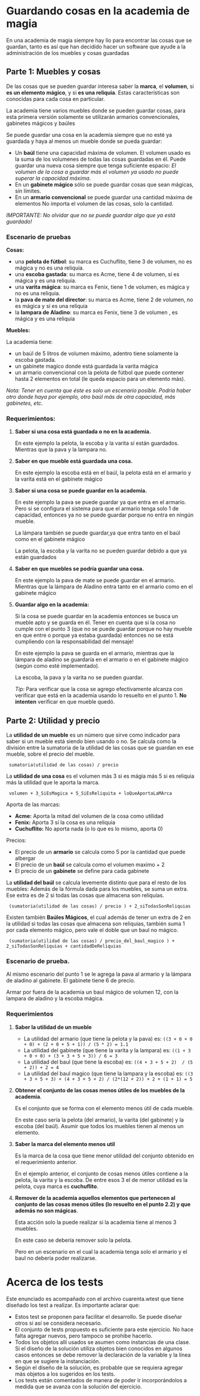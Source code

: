 # Guardando cosas en la academia de magia

En una academia de magia siempre hay lío para encontrar las cosas que se guardan, 
tanto es así que han decidido hacer un software que ayude a la administración de los muebles 
y cosas guardadas


## Parte 1:  Muebles y cosas

De las cosas que se pueden guardar interesa saber la **marca**, el **volumen**, 
si **es un elemento mágico**, y si **es una reliquia**. Estas características son conocidas 
para cada cosa en particular. 

La academia tiene varios muebles donde se pueden guardar cosas, para esta primera versión
solamente se utilizarán armarios convencionales, gabinetes mágicos y baúles

Se puede guardar una cosa en la academia siempre que no esté ya guardada y haya al menos un mueble 
donde se pueda guardar:
- Un **baúl** tiene una capacidad máxima de volumen. El volumen usado es la suma de los volumenes de todas 
  las cosas guardadas en él. Puede guardar una nueva cosa siempre que tenga suficiente espacio: *El volumen
  de la cosa a guardar más el volumen ya usado no puede superar la capacidad máxima*. 
- En un **gabinete mágico** sólo se puede guardar cosas que sean mágicas, sin límites.
- En un **armario convencional** se puede guardar una cantidad máxima de elementos 
  No importa el volumen de las cosas, solo la cantidad.

*IMPORTANTE: No olvidar que no se puede guardar algo que ya está guardado!*
  
### Escenario de pruebas

**Cosas:**
-  una **pelota de fútbol**: su marca es Cuchuflito, tiene 3 de volumen, no es mágica y no es una reliquia.
-  una **escoba gastada**: su marca es Acme, tiene 4 de volumen, sí es mágica y es una reliquia.
-  una **varita mágica**: su marca es Fenix, tiene 1 de volumen, es mágica y no es una reliquia. 
-  la **pava de mate del director**: su marca es Acme, tiene 2 de volumen, no es mágica y sí es una reliquia
-  la **lampara de Aladino**: su marca es Fenix, tiene 3 de volumen ,  es mágica y  es una reliquia

**Muebles:**

La academia tiene:
- un baúl de 5 litros de volumen máximo, adentro tiene solamente la escoba gastada.
- un gabinete magico donde está guardada la varita mágica
- un armario convencional con la pelota de fútbol que puede contener hasta 2 elementos en total 
  (le queda espacio para un elemento más).

*Nota: Tener en cuenta que éste es solo un escenario posible. Podría haber otro donde haya por ejemplo, 
otro baúl más de otra capacidad, más gabinetes, etc.*

### Requerimientos:

1. **Saber si una cosa está guardada o no en la academia.**
 
   En este ejemplo la pelota, la escoba y la varita sí están guardados. 
   Mientras que la pava y la lampara no.

2. **Saber en que mueble está guardada una cosa.**
   
   En este ejemplo la escoba está en el baúl, la pelota está en el armario y la varita está en el gabinete mágico

3. **Saber si una cosa se puede guardar en la academia.**

   En este ejemplo la pava se puede guardar ya que entra en el armario.
   Pero si se configura el sistema para que el armario tenga solo 1 de capacidad, entonces 
   ya no se puede guardar porque no entra en ningún mueble.
 
   La lámpara también se puede guardar,ya que entra tanto en el baúl como en el gabinete mágico
 
   La pelota, la escoba y la varita no se pueden guardar debido a que ya están guardados
 
4. **Saber en que muebles se podría guardar una cosa.**

   En este ejemplo la pava de mate se puede guardar en el armario. 
   Mientras que la lámpara de Aladino entra tanto en el armario como en el gabinete mágico 
        
5. **Guardar algo en la academia:**
 
   Si la cosa se puede guardar en la academia entonces se busca un mueble apto y se guarda en él. 
   Tener en cuenta que si la cosa no cumple con el punto 3 (que no se puede guardar porque no hay mueble
   en que entre o porque ya estaba guardada) entonces no se está cumpliendo con la responsabilidad del mensaje!

   En este ejemplo la pava se guarda en el armario, mientras que la lámpara de aladino se guardaría en el 
   armario o en el gabinete mágico (según como esté implementado). 
   
   La escoba, la pava y la varita no se pueden guardar.

   *Tip:* Para verificar que la cosa se agrego efectivamente alcanza con verificar que está en la academia 
   usando lo resuelto en el punto 1. **No intenten** verificar en que mueble quedó.

## Parte 2:  Utilidad y precio

La **utilidad de un mueble** es un número que sirve como indicador para saber si un mueble está siendo 
bien usando o no. Se calcula como la división entre la sumatoria de la utilidad de las cosas que 
se guardan en ese mueble, sobre el precio del mueble. 

```
 sumatoria(utilidad de las cosas) / precio
```

La **utilidad de una cosa** es el volumen más 3 si es mágia más 5 si es reliquia más la utilidad que le aporta
la marca. 

```
 volumen + 3_SiEsMagica + 5_SiEsReliquita + loQueAportaLaMArca 
```
Aporta de las marcas:
   - **Acme:** Aporta la mitad del volumen de la cosa como utilidad
   - **Fenix:** Aporta 3 sí la cosa es una reliquia
   - **Cuchuflito:** No aporta nada (o lo que es lo mismo, aporta 0)


Precios:
- El precio de un **armario** se calcula como 5 por la cantidad que puede albergar
- El precio de un **baúl** se calcula como  el volumen maximo + 2
- El precio de un **gabinete** se define para cada gabinete

La **utilidad del baúl** se calcula levemente distinto que para el resto de los muebles:
Además de la fórmula dada para los muebles, se suma un extra. Ese extra es de 2 si
todas las cosas que almacena son reliquias.
```
 (sumatoria(utilidad de las cosas) / precio ) + 2_siTodasSonReliquias
```

Existen también **Baúles Mágicos**, el cual además de tener un extra de 2 en la utilidad si todas las
cosas que almacena son reliquias, también suma 1 por cada elemento mágico, pero vale el doble que 
un baul no mágico.

```
 (sumatoria(utilidad de las cosas) / precio_del_baul_magico ) + 2_siTodasSonReliquias + cantidadDeReliquias 
```

### Escenario de prueba.

Al mismo escenario del punto 1 se le agrega la pava al armario y la lámpara de aladino al gabinete.
El gabinete tiene 6 de precio.

Armar por fuera de la academia un baul mágico de volumen 12, con la lampara de aladino y la escoba mágica.



### Requerimientos

1. **Saber la utilidad de un mueble**
	
   - La utilidad del armario (que tiene la pelota y la pava) es:  `((3 + 0 + 0 + 0) + (2 + 0 + 5 + 1)) / (5 * 2) = 1.1`
   - La utilidad del gabinete (que tiene la varita y la lampara) es:  `((1 + 3 + 0 + 0) + (3 + 3 + 5 + 3)) / 6 = 3`
   - La utilidad del baul (que tiene la escoba) es:  `((4 + 3 + 5 + 2)  / (5 + 2)) + 2 = 4`
   - La utilidad del baul magico (que tiene la lampara y la escoba) es:  `((3 + 3 + 5 + 3) + (4 + 3 + 5 + 2) / (2*(12 + 2)) + 2 + (1 + 1) = 5`
 
2. **Obtener el conjunto de las cosas menos útiles de los muebles de la academia**.

   Es el conjunto que se forma con el elemento menos útil de cada mueble.

   En este caso sería la pelota (del armario), la varita (del gabinete) y la escoba (del baúl). Asumir
   que todos los muebles tienen al menos un elemento.

3. **Saber la marca del elemento menos util**

   Es la marca de la cosa que tiene menor utilidad del conjunto obtenido en el requerimiento anterior.
   
   En el ejemplo anterior, el conjunto de cosas menos útiles contiene a la pelota, la varita y la escoba. 
   De entre esos 3 el de menor utilidad es la pelota, cuya marca es **cuchuflito**.

4. **Remover de la academia aquellos elementos que pertenecen al conjunto de las cosas menos útiles 
(lo resuelto en el punto 2.2) y que además no son mágicas**.

   Esta acción solo la puede realizar si la academia tiene al menos 3 muebles.

   En este caso se debería remover solo la pelota. 

   Pero en un escenario en el cual la academia tenga solo el armario y el baul no debería poder realizarse.


# Acerca de los tests
Este enunciado es acompañado con el archivo cuarenta.wtest que tiene diseñado los test a realizar. 
Es importante aclarar que:
- Estos test se proponen para facilitar el desarrollo. Se puede diseñar otros si así se considera necesario.
- El conjunto de tests propuesto es suficiente para este ejercicio. No hace falta agregar nuevos, pero tampoco se prohibe hacerlo.
- Todos los objetos allí usados se asumen como instancias de una clase. Si el diseño de la solución utiliza
objetos bien conocidos en algunos casos entonces se debe remover la declaración de la variable
 y la línea en que se sugiere la instanciación.
- Según el diseño de la solución, es probable que se requiera agregar más objetos a los sugeridos en los tests.
- Los tests están comentados de manera de poder ir incorporándolos a medida que se avanza 
con la solución del ejercicio.



